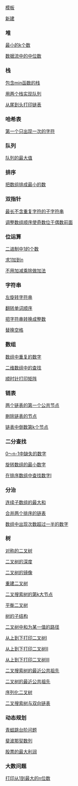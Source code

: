 [模板](https://github.com/GrowTowardsSunlight/For-the-interview/edit/master/algorithm/Template.md)

[新建](https://github.com/GrowTowardsSunlight/For-the-interview/new/master/algorithm)

### 堆

[最小的k个数](最小的k个数.md)

[数据流中的中位数](数据流中的中位数.md)

### 栈

[包含min函数的栈](包含min函数的栈.md)

[用两个栈实现队列](用两个栈实现队列.md)

[从尾到头打印链表](从尾到头打印链表.md)

### 哈希表

[第一个只出现一次的字符](第一个只出现一次的字符.md)

### 队列

[队列的最大值](队列的最大值.md)

### 排序

[把数组排成最小的数](把数组排成最小的数.md)

### 双指针

[最长不含重复字符的子字符串](最长不含重复字符的子字符串.md)

[调整数组顺序使奇数位于偶数前面](调整数组顺序使奇数位于偶数前面.md)

### 位运算

[二进制中1的个数](二进制中1的个数.md)

[求1加到n](求1加到n.md)

[不用加减乘除做加法](不用加减乘除做加法.md)

### 字符串

[左旋转字符串](左旋转字符串.md)

[翻转单词顺序](翻转单词顺序.md)

[把字符串转换成整数](把字符串转换成整数.md)

[替换空格](替换空格.md)

### 数组

[数组中重复的数字](数组中重复的数字.md)

[二维数组中的查找](搜索二维矩阵II.md)

[顺时针打印矩阵](顺时针打印矩阵.md)

### 链表

[两个链表的第一个公共节点](相交链表.md)

[删除链表的节点](删除链表的节点.md)

[链表中倒数第k个节点](链表中倒数第k个节点.md)

### 二分查找

[0～n-1中缺失的数字](0～n-1中缺失的数字.md)

[旋转数组的最小数字](旋转数组的最小数字.md)

[在排序数组中查找数字I](在排序数组中查找数字I.md)

### 分治

[连续子数组的最大和](最大子序列和.md)

[合并两个排序的链表](合并两个有序链表.md)

[数组中出现次数超过一半的数字](多数元素.md)

### 树

[对称的二叉树](对称二叉树.md)

[二叉树的深度](二叉树的最大深度.md)

[二叉树的镜像](翻转二叉树.md)

[重建二叉树](从前序与中序遍历序列构造二叉树.md)

[二叉搜索树的第k大节点](二叉搜索树的第k大节点.md)

[平衡二叉树](平衡二叉树.md)

[树的子结构](树的子结构.md)

[二叉树中和为某一值的路径](二叉树中和为某一值的路径.md)

[从上到下打印二叉树I](从上到下打印二叉树I.md)

[从上到下打印二叉树II](从上到下打印二叉树II.md)

[从上到下打印二叉树III](从上到下打印二叉树III.md)

[二叉搜索树的最近公共祖先](二叉搜索树的最近公共祖先.md)

[二叉树的最近公共祖先](二叉树的最近公共祖先.md)

[序列化二叉树](二叉树的序列化与反序列化.md)

[二叉搜索树与双向链表](二叉搜索树与双向链表.md)

### 动态规划

[青蛙跳台阶问题](青蛙跳台阶问题.md)

[斐波那契数列](斐波那契数列.md)

[股票的最大利润](股票的最大利润.md)

### 大数问题

[打印从1到最大的n位数](打印从1到最大的n位数.md)

[](.md)

[](.md)

[](.md)

[](.md)

[](.md)

[](.md)

[](.md)

[](.md)

[](.md)

[](.md)

[](.md)

[](.md)

[](.md)

[](.md)

[](.md)

[](.md)

[](.md)

[](.md)

[](.md)

[](.md)

[](.md)

[](.md)

[](.md)

[](.md)

[](.md)

[](.md)

[](.md)

[](.md)

[](.md)

[](.md)

[](.md)

[](.md)

[](.md)

[](.md)

[](.md)

[](.md)

[](.md)

[](.md)

[](.md)

[](.md)

[](.md)

[](.md)

[](.md)

[](.md)

[](.md)

[](.md)

[](.md)

[](.md)


